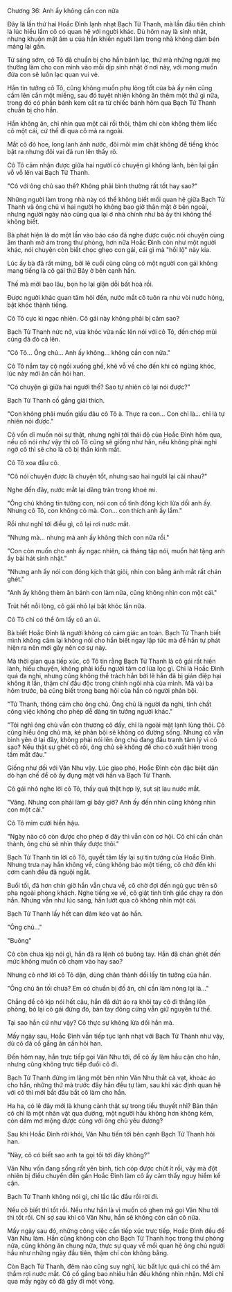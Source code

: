 




Chương 36: Anh ấy không cần con nữa


Đây là lần thứ hai Hoắc Đình lạnh nhạt Bạch Tử Thanh, mà lần đầu tiên chính là lúc hiểu lầm cô có quan hệ với người khác. Dù hôm nay là sinh nhật, nhưng khuôn mặt âm u của hắn khiến người làm trong nhà không dám bén mảng lại gần.

Từ sáng sớm, cô Tô đã chuẩn bị cho hắn bánh lạc, thứ mà những người mẹ thường làm cho con mình vào mỗi dịp sinh nhật ở nơi này, với mong muốn đứa con sẽ luôn lạc quan vui vẻ.

Hắn tin tưởng cô Tô, cũng không muốn phụ lòng tốt của bà ấy nên cũng cầm lên cắn một miếng, sau đó tuyệt nhiên không ăn thêm một thứ gì nữa, trong đó có phần bánh kem cắt ra từ chiếc bánh hôm qua Bạch Tử Thanh chuẩn bị cho hắn.

Hắn không ăn, chỉ nhìn qua một cái rồi thôi, thậm chí còn không thèm liếc cô một cái, cứ thế đi qua cô mà ra ngoài.

Mắt cô đỏ hoe, long lanh ánh nước, đôi môi mím chặt không để tiếng khóc bật ra nhưng đôi vai đã run lên thấy rõ.

Cô Tô cảm nhận được giữa hai người có chuyện gì không lành, bèn lại gần vỗ vỗ lên vai Bạch Tử Thanh.

"Cô với ông chủ sao thế? Không phải bình thường rất tốt hay sao?"

Những người làm trong nhà này có thể không biết mối quan hệ giữa Bạch Tử Thanh và ông chủ vì hai người họ không bao giờ thân mật ở bên ngoài, nhưng người ngày nào cũng qua lại ở nhà chính như bà ấy thì không thể không biết.

Bà phát hiện là do một lần vào báo cáo đã nghe được cuộc nói chuyện cùng âm thanh mờ ám trong thư phòng, hơn nữa Hoắc Đình còn như một người khác, nói chuyện còn biết chọc ghẹo con gái, cái gì mà "hối lộ" này kia.

Lúc ấy bà đã rất mừng, bởi lẽ cuối cùng cũng có một người con gái không mang tiếng là cô gái thứ Bảy ở bên cạnh hắn.

Thế mà mới bao lâu, bọn họ lại giận dỗi bất hoà rồi.

Được người khác quan tâm hỏi đến, nước mắt cô tuôn ra như vòi nước hỏng, bật khóc thành tiếng.



Cô Tô cực kì ngạc nhiên. Cô gái này không phải bị câm sao?

Bạch Tử Thanh nức nở, vừa khóc vừa nấc lên nói với cô Tô, đến chóp mũi cũng đã đỏ cả lên.

"Cô Tô... Ông chủ... Anh ấy không... không cần con nữa."

Cô Tô nắm tay cô ngồi xuống ghế, khẽ vỗ về cho đến khi cô ngừng khóc, lúc này mới ân cần hỏi han.

"Có chuyện gì giữa hai người thế? Sao tự nhiên cô lại nói được?"

Bạch Tử Thanh cố gắng giải thích.

"Con không phải muốn giấu đâu cô Tô à. Thực ra con... Con chỉ là... chỉ là tự nhiên nói được."

Cô vốn dĩ muốn nói sự thật, nhưng nghĩ tới thái độ của Hoắc Đình hôm qua, nếu cô nói như vậy thì cô Tô cũng sẽ giống như hắn, nếu không phải nghi ngờ cô thì sẽ cho là cô bị thần kinh mất.

Cô Tô xoa đầu cô.

"Cô nói chuyện được là chuyện tốt, nhưng sao hai người lại cãi nhau?"

Nghe đến đây, nước mắt lại dâng tràn trong khoé mi.

"Ông chủ không tin tưởng con, nói con cố tình đóng kịch lừa dối anh ấy. Nhưng cô Tô, con không có mà. Con... con thích anh ấy lắm."

Rồi như nghĩ tới điều gì, cô lại rơi nước mắt.

"Nhưng mà... nhưng mà anh ấy không thích con nữa rồi."

"Con còn muốn cho anh ấy ngạc nhiên, cả tháng tập nói, muốn hát tặng anh ấy bài hát sinh nhật."

"Nhưng anh ấy nói con đóng kịch thật giỏi, nhìn con bằng ánh mắt rất chán ghét."

"Anh ấy không thèm ăn bánh con làm nữa, cũng không nhìn con một cái."

Trút hết nỗi lòng, cô gái nhỏ lại bật khóc lần nữa.

Cô Tô chỉ có thể ôm lấy cô an ủi.



Bà biết Hoắc Đình là người không có cảm giác an toàn. Bạch Tử Thanh biết mình không câm lại không nói cho hắn biết ngay lập tức mà để hắn tự phát hiện ra nên mới gây nên cơ sự này.

Mà thời gian qua tiếp xúc, cô Tô tin rằng Bạch Tử Thanh là cô gái rất hiền lành, hiểu chuyện, không phải kiểu người tâm cơ lừa lọc gì. Chỉ là Hoắc Đình quá đa nghi, nhưng cũng không thể trách hắn bởi lẽ hắn đã bị gián điệp hại không ít lần, thậm chí đầu độc trong chính ngôi nhà của mình. Mà vài ba hôm trước, bà cũng biết trong bang hội của hắn có người phản bội.

"Tử Thanh, thông cảm cho ông chủ. Ông chủ là người đa nghi, tính chất công việc không cho phép dễ dàng tin tưởng người khác."

"Tôi nghĩ ông chủ vẫn còn thương cô đấy, chỉ là ngoài mặt lạnh lùng thôi. Cô cũng hiểu ông chủ mà, kẻ phản bội sẽ không có đường sống. Nhưng cô vẫn bình yên ở lại đây, không phải nói lên ông chủ đang đấu tranh tâm lý vì cô sao? Nếu thật sự ghét cô rồi, ông chủ sẽ không để cho cô xuất hiện trong tầm mắt đâu."

Giống như đối với Văn Nhu vậy. Lúc giao phó, Hoắc Đình còn đặc biệt dặn dò hạn chế để cô ấy đụng mặt với hắn và Bạch Tử Thanh.

Cô gái nhỏ nghe lời cô Tô, thấy quả thật hợp lý, sụt sịt lau nước mắt.

"Vâng. Nhưng con phải làm gì bây giờ? Anh ấy đến nhìn cũng không nhìn con một cái."

Cô Tô mỉm cười hiền hậu.

"Ngày nào cô còn được cho phép ở đây thì vẫn còn cơ hội. Cô chỉ cần chân thành, ông chủ sẽ nhìn thấy được thôi."

Bạch Tử Thanh tin lời cô Tô, quyết tâm lấy lại sự tin tưởng của Hoắc Đình. Nhưng trưa nay hắn không về, cũng không báo một tiếng, cô chờ đến khi cơm canh đều đã nguội ngắt.

Buổi tối, đã hơn chín giờ hắn vẫn chưa về, cô chờ đợi đến ngủ gục trên sô pha ngoài phòng khách. Nghe tiếng xe về, cô giật tình tỉnh giấc chạy ra đón hắn. Nhưng vẫn như lúc sáng, hắn lướt qua cô không nhìn một cái.

Bạch Tử Thanh lấy hết can đảm kéo vạt áo hắn.

"Ông chủ..."

"Buông"

Cô còn chưa kịp nói gì, hắn đã ra lệnh cô buông tay. Hắn đã chán ghét đến mức không muốn cô chạm vào hay sao?

Nhưng cô nhớ lời cô Tô dặn, dùng chân thành đổi lấy tin tưởng của hắn.

"Ông chủ ăn tối chưa? Em có chuẩn bị đồ ăn, chỉ cần làm nóng lại là..."

Chẳng để cô kịp nói hết câu, hắn đã dứt áo ra khỏi tay cô đi thẳng lên phòng, bỏ lại cô gái đứng đó, bàn tay đông cứng vẫn giữ nguyên tư thế.



Tại sao hắn cứ như vậy? Cô thực sự không lừa dối hắn mà.

Mấy ngày sau, Hoắc Đình vẫn tiếp tục lạnh nhạt với Bạch Tử Thanh như vậy, dù cô đã cố gắng ân cần hỏi han.

Đến hôm nay, hắn trực tiếp gọi Văn Nhu tới, để cô ấy làm hầu cận cho hắn, nhưng cũng không trực tiếp đuổi cô đi.

Bạch Tử Thanh đứng im lặng một bên nhìn Văn Nhu thắt cà vạt, khoác áo cho hắn, những thứ mà trước đây hắn đều tự làm, sau khi xác định quan hệ với cô thì mới bắt đầu bắt cô làm cho hắn.

Ha ha, có lẽ đây mới là khung cảnh thật sự trong tiểu thuyết nhỉ? Bản thân cô chỉ là một nhân vật qua đường, một người hầu không hơn không kém, còn dám mơ mộng được cùng với ông chủ yêu đương?

Sau khi Hoắc Đình rời khỏi, Văn Nhu tiến tới bên cạnh Bạch Tử Thanh hỏi han.

"Này, cô có biết sao anh ta gọi tôi tới đây không?"

Văn Nhu vốn đang sống rất yên bình, tích cóp được chút ít rồi, vậy mà đột nhiên bị điều chuyển đến gần Hoắc Đình làm cô ấy cảm thấy nguy hiểm kề cận.

Bạch Tử Thanh không nói gì, chỉ lắc lắc đầu rồi rời đi.

Nếu cô biết thì tốt rồi. Nếu như hắn là vì muốn cô ghen mà gọi Văn Nhu tới thì tốt rồi. Chỉ sợ sau khi có Văn Nhu, hắn sẽ không còn cần cô nữa.

Mấy ngày sau đó, những công việc cần tiếp xúc trực tiếp, Hoắc Đình đều để Văn Nhu làm. Hắn cũng không còn cho Bạch Tử Thanh học trong thư phòng nữa, cũng không ăn chung nữa, thực sự quay về mối quan hệ ông chủ người hầu như những ngày đầu tiên, thậm chí còn không bằng.

Còn Bạch Tử Thanh, đêm nào cũng suy nghĩ, lúc bất lực quá chỉ có thể âm thầm rơi nước mắt. Cô cố gắng bao nhiêu hắn đều không nhìn nhận. Mới chỉ qua mấy ngày cô đã gầy đi một vòng.




